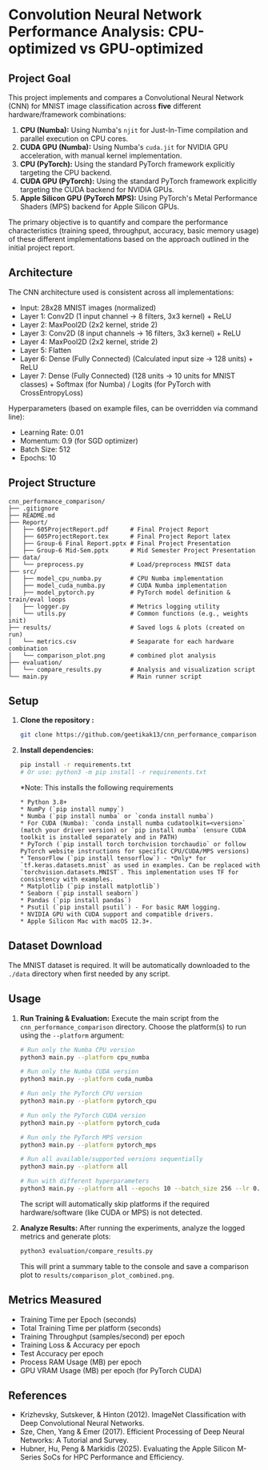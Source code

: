 # Convolution Neural Network Performance Analysis: CPU-optimized vs GPU-optimized

## Project Goal

This project implements and compares a Convolutional Neural Network (CNN) for MNIST image classification across **five** different hardware/framework combinations:
1.  **CPU (Numba):** Using Numba's `njit` for Just-In-Time compilation and parallel execution on CPU cores.
2.  **CUDA GPU (Numba):** Using Numba's `cuda.jit` for NVIDIA GPU acceleration, with manual kernel implementation.
3.  **CPU (PyTorch):** Using the standard PyTorch framework explicitly targeting the CPU backend.
4.  **CUDA GPU (PyTorch):** Using the standard PyTorch framework explicitly targeting the CUDA backend for NVIDIA GPUs.
5.  **Apple Silicon GPU (PyTorch MPS):** Using PyTorch's Metal Performance Shaders (MPS) backend for Apple Silicon GPUs.

The primary objective is to quantify and compare the performance characteristics (training speed, throughput, accuracy, basic memory usage) of these different implementations based on the approach outlined in the initial project report.

## Architecture

The CNN architecture used is consistent across all implementations:
* Input: 28x28 MNIST images (normalized)
* Layer 1: Conv2D (1 input channel -> 8 filters, 3x3 kernel) + ReLU
* Layer 2: MaxPool2D (2x2 kernel, stride 2)
* Layer 3: Conv2D (8 input channels -> 16 filters, 3x3 kernel) + ReLU
* Layer 4: MaxPool2D (2x2 kernel, stride 2)
* Layer 5: Flatten
* Layer 6: Dense (Fully Connected) (Calculated input size -> 128 units) + ReLU
* Layer 7: Dense (Fully Connected) (128 units -> 10 units for MNIST classes) + Softmax (for Numba) / Logits (for PyTorch with CrossEntropyLoss)

Hyperparameters (based on example files, can be overridden via command line):
* Learning Rate: 0.01
* Momentum: 0.9 (for SGD optimizer)
* Batch Size: 512
* Epochs: 10

## Project Structure
```
cnn_performance_comparison/
├── .gitignore
├── README.md
├── Report/
│   ├── 605ProjectReport.pdf      # Final Project Report
│   ├── 605ProjectReport.tex      # Final Project Report latex
│   ├── Group-6 Final Report.pptx # Final Project Presentation 
│   ├── Group-6 Mid-Sem.pptx      # Mid Semester Project Presentation
├── data/
│   └── preprocess.py             # Load/preprocess MNIST data
├── src/
│   ├── model_cpu_numba.py        # CPU Numba implementation
│   ├── model_cuda_numba.py       # CUDA Numba implementation
│   ├── model_pytorch.py          # PyTorch model definition & train/eval loops
│   ├── logger.py                 # Metrics logging utility
│   └── utils.py                  # Common functions (e.g., weights init)
├── results/                      # Saved logs & plots (created on run)
│   └── metrics.csv               # Seaparate for each hardware combination
│   └── comparison_plot.png       # combined plot analysis
├── evaluation/
│   └── compare_results.py        # Analysis and visualization script
└── main.py                       # Main runner script
```

## Setup

1.  **Clone the repository :**
    ```bash
    git clone https://github.com/geetikak13/cnn_performance_comparison
    ```

2.  **Install dependencies:**
    ```bash
    pip install -r requirements.txt
    # Or use: python3 -m pip install -r requirements.txt
    ```
    *Note: This installs the following requirements

        * Python 3.8+
        * NumPy (`pip install numpy`)
        * Numba (`pip install numba` or `conda install numba`)
        * For CUDA (Numba): `conda install numba cudatoolkit=<version>` (match your driver version) or `pip install numba` (ensure CUDA toolkit is installed separately and in PATH)
        * PyTorch (`pip install torch torchvision torchaudio` or follow PyTorch website instructions for specific CPU/CUDA/MPS versions)
        * TensorFlow (`pip install tensorflow`) - *Only* for `tf.keras.datasets.mnist` as used in examples. Can be replaced with `torchvision.datasets.MNIST`. This implementation uses TF for consistency with examples.
        * Matplotlib (`pip install matplotlib`)
        * Seaborn (`pip install seaborn`)
        * Pandas (`pip install pandas`)
        * Psutil (`pip install psutil`) - For basic RAM logging.
        * NVIDIA GPU with CUDA support and compatible drivers.
        * Apple Silicon Mac with macOS 12.3+.

## Dataset Download

The MNIST dataset is required. It will be automatically downloaded to the `./data` directory when first needed by any script.

## Usage

1.  **Run Training & Evaluation:**
    Execute the main script from the `cnn_performance_comparison` directory. Choose the platform(s) to run using the `--platform` argument:
    ```bash
    # Run only the Numba CPU version
    python3 main.py --platform cpu_numba

    # Run only the Numba CUDA version
    python3 main.py --platform cuda_numba

    # Run only the PyTorch CPU version
    python3 main.py --platform pytorch_cpu

    # Run only the PyTorch CUDA version
    python3 main.py --platform pytorch_cuda

    # Run only the PyTorch MPS version
    python3 main.py --platform pytorch_mps

    # Run all available/supported versions sequentially
    python3 main.py --platform all

    # Run with different hyperparameters
    python3 main.py --platform all --epochs 10 --batch_size 256 --lr 0.005
    ```
    The script will automatically skip platforms if the required hardware/software (like CUDA or MPS) is not detected.
    
2.  **Analyze Results:**
    After running the experiments, analyze the logged metrics and generate plots:
    ```bash
    python3 evaluation/compare_results.py
    ```
    This will print a summary table to the console and save a comparison plot to `results/comparison_plot_combined.png`.

## Metrics Measured

* Training Time per Epoch (seconds)
* Total Training Time per platform (seconds)
* Training Throughput (samples/second) per epoch
* Training Loss & Accuracy per epoch
* Test Accuracy per epoch
* Process RAM Usage (MB) per epoch
* GPU VRAM Usage (MB) per epoch (for PyTorch CUDA)

## References

* Krizhevsky, Sutskever, & Hinton (2012). ImageNet Classification with Deep Convolutional Neural Networks.
* Sze, Chen, Yang & Emer (2017). Efficient Processing of Deep Neural Networks: A Tutorial and Survey.
* Hubner, Hu, Peng & Markidis (2025). Evaluating the Apple Silicon M-Series SoCs for HPC Performance and Efficiency.
